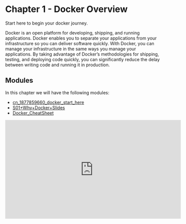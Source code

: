 # Chapter 1 - Docker Overview

Start here to begin your docker journey.  

Docker is an open platform for developing, shipping, and running applications. Docker enables you to separate your applications from your infrastructure so you can deliver software quickly. With Docker, you can manage your infrastructure in the same ways you manage your applications. By taking advantage of Docker’s methodologies for shipping, testing, and deploying code quickly, you can significantly reduce the delay between writing code and running it in production.

## Modules 
In this chapter we will have the following modules:
- [cn_1877859660_docker_start_here](cn_1877859660_docker_start_here.md)
- [S01+Why+Docker+Slides](S01+Why+Docker+Slides.pdf)
- [Docker_CheatSheet](../../reference/Docker_CheatSheet.md)

<iframe width="560" height="315" src="https://www.youtube.com/embed/WcQ3-M4-jik" title="YouTube video player" frameborder="0" allow="accelerometer; autoplay; clipboard-write; encrypted-media; gyroscope; picture-in-picture" allowfullscreen></iframe>


